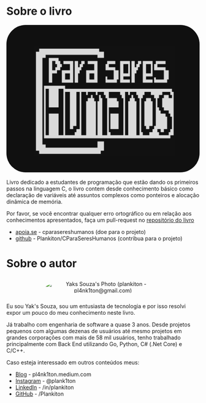 # Sobre o livro

<center>
<img
   src="https://raw.githubusercontent.com/Plankiton/CParaSeresHumanos/master/assets/icon.png"
   style="border-radius: 50px;"
/>
</center>

Livro dedicado a estudantes de programação que estão dando os primeiros passos na linguagem C, o livro contem desde conhecimento básico como declaração de variáveis até assuntos complexos como ponteiros e alocação dinâmica de memória.

Por favor, se você encontrar qualquer erro ortográfico ou em relação aos conhecimentos apresentados, faça um pull-request no [repositório do livro](http://github.com/Plankiton/cparasereshumanos)

- [apoia.se](https://apoia.se/cparasereshumanos) - cparasereshumanos (doe para o projeto)
- [github](https://github.com/Plankiton/CParaSeresHumanos) - Plankiton/CParaSeresHumanos (contribua para o projeto)

# Sobre o autor

<center>
<img
   alt="Yaks Souza's Photo (plankiton - pl4nk1ton@gmail.com)"
   src="https://avatars.githubusercontent.com/u/39075126?v=4"
   style="border-radius: 50%; margin: 10px; max-width: 300px;"
/>
</center>

Eu sou Yak's Souza, sou um entusiasta de tecnologia e por isso resolvi expor um pouco do meu conhecimento neste livro.

Já trabalho com engenharia de software a quase 3 anos. Desde projetos pequenos com algumas dezenas de usuários até mesmo projetos em grandes corporações com mais de 58 mil usuários, tenho trabalhado principalmente com Back End utilizando Go, Python, C# (.Net Core) e C/C++.

Caso esteja interessado em outros conteúdos meus:
- [Blog](https://pl4nk1ton.medium.com) - pl4nk1ton.medium.com
- [Instagram](https://instagram.com/plank1ton) - @plank1ton
- [LinkedIn](https://www.linkedin.com/in/plankiton) - /in/plankiton
- [GitHub](https://github.com/Plankiton) - /Plankiton


